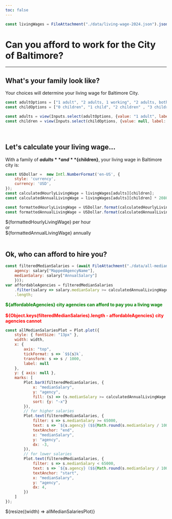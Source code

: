 ```yaml
---
toc: false
---
```


```js
const livingWages = FileAttachment("./data/living-wage-2024.json").json();
```

# Can you afford to work for the City of Baltimore?

---

## What's your family look like?

Your choices will determine your living wage for Baltimore City.

```js
const adultOptions = ["1 adult", "2 adults, 1 working", "2 adults, both working"];
const childOptions = ["0 children", "1 child", "2 children" , "3 children"];

const adults = view(Inputs.select(adultOptions, {value: "1 adult", label: "# of Adults"}));
const children = view(Inputs.select(childOptions, {value: null, label: "# of Children"}));
```

<br>

## Let's calculate your living wage...

With a family of **${adults}** and **${children}**, your living wage in Baltimore city is:

```js
const USDollar =  new Intl.NumberFormat('en-US', {
    style: 'currency',
    currency: 'USD',
});
const calculatedHourlyLivingWage = livingWages[adults][children];
const calculatedAnnualLivingWage = livingWages[adults][children] * 2080;

const formattedHourlyLivingWage = USDollar.format(calculatedHourlyLivingWage);
const formattedAnnualLivingWage = USDollar.format(calculatedAnnualLivingWage);
```
<div class="grid grid-cols-2">
    <div class="card">
        <div class="big">
            ${formattedHourlyLivingWage} per hour 
            <br>or<br> 
            ${formattedAnnualLivingWage} annually
        </div>
    </div>
</div>

<br>

## Ok, who can afford to hire you?

```js
const filteredMedianSalaries = (await FileAttachment("./data/all-median-salaries.csv").csv({typed: true})).map(salary => ({
    agency: salary["MappedAgencyName"],
    medianSalary: salary["AnnualSalary"]
    }));
var affordableAgencies = filteredMedianSalaries
    .filter(salary => salary.medianSalary >= calculatedAnnualLivingWage)
    .length;
```
<div class="grid grid-cols-2">
    <div class="card">
        <div class="medium">
            <div style="color: green; font-weight: bold;">
                ${affordableAgencies} city agencies can afford to pay you a living wage
            </div>
            <br>
            <div style="color: red; font-weight: bold;">
                ${Object.keys(filteredMedianSalaries).length - affordableAgencies} city agencies cannot
            </div>
            </div>
    </div>
</div>

```js
const allMedianSalariesPlot = Plot.plot({
    style: { fontSize: "13px" },
    width: width,
    x: {
        axis: "top",
        tickFormat: s => `$${s}k`,
        transform: s => s / 1000,
        label: null
    },
    y: { axis: null },
    marks: [
        Plot.barX(filteredMedianSalaries, {
            x: "medianSalary",
            y: "agency",
            fill: (s) => (s.medianSalary >= calculatedAnnualLivingWage ? "green" : "red"), 
            sort: {y: "-x"}
        }),
        // for higher salaries
        Plot.text(filteredMedianSalaries, {
            filter: s => s.medianSalary >= 65000,
            text: s => `${s.agency} ($${Math.round(s.medianSalary / 1000)}k)`,
            textAnchor: "end",
            x: "medianSalary",
            y: "agency",
            dx: -3,
        }),
        // for lower salaries
        Plot.text(filteredMedianSalaries, {
            filter: s => s.medianSalary < 65000,
            text: s => `${s.agency} ($${Math.round(s.medianSalary / 1000)}k)`,
            textAnchor: "start",
            x: "medianSalary",
            y: "agency",
            dx: 4,
        })
    ]
});
```
<div class="card">${resize((width) => allMedianSalariesPlot)}</div>
